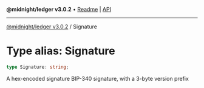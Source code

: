 **@midnight/ledger v3.0.2** • [Readme](../README.md) \| [API](../globals.md)

***

[@midnight/ledger v3.0.2](../README.md) / Signature

# Type alias: Signature

```ts
type Signature: string;
```

A hex-encoded signature BIP-340 signature, with a 3-byte version prefix
